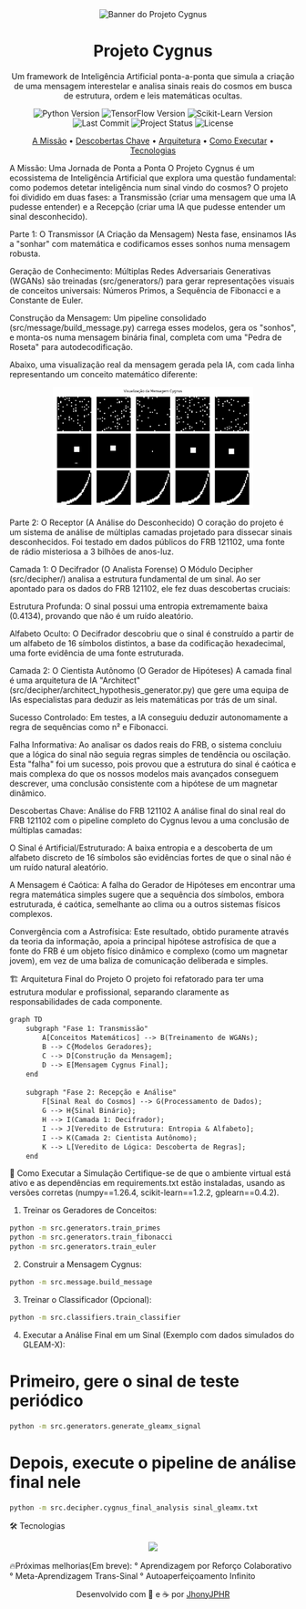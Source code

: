 <div align="center">

<picture>
<source media="(prefers-color-scheme: dark)" srcset="https://github.com/JhonyJPHR/Projeto-Cygnus/blob/main/cygnus_banner_dark.png">
<source media="(prefers-color-scheme: light)" srcset="https://github.com/JhonyJPHR/Projeto-Cygnus/blob/main/cygnus_banner_light.png">
<img alt="Banner do Projeto Cygnus" src="https://raw.githubusercontent.com/JhonyJPHR/Projeto-Cygnus/main/assets/cygnus_banner_light.png" width="900">
</picture>

<h1 align="center">Projeto Cygnus</h1>

Um framework de Inteligência Artificial ponta-a-ponta que simula a criação de uma mensagem interestelar e analisa sinais reais do cosmos em busca de estrutura, ordem e leis matemáticas ocultas.

<p align="center">
<img src="https://img.shields.io/badge/Python-3.11-3776AB?logo=python&logoColor=white" alt="Python Version">
<img src="https://img.shields.io/badge/TensorFlow-2.x-FF6F00?logo=tensorflow&logoColor=white" alt="TensorFlow Version">
<img src="https://img.shields.io/badge/scikit--learn-1.2.2-F7931E?logo=scikitlearn&logoColor=white" alt="Scikit-Learn Version">
<img src="https://img.shields.io/github/last-commit/JhonyJPHR/Projeto-Cygnus" alt="Last Commit">
<img src="https://img.shields.io/badge/Status-Framework%20Completo-9cf" alt="Project Status">
<img src="https://img.shields.io/badge/License-MIT-green.svg" alt="License">
</p>

<p align="center">
<a href="#-a-missão-uma-jornada-de-ponta-a-ponta">A Missão</a> •
<a href="#-descobertas-chave-análise-do-frb-121102">Descobertas Chave</a> •
<a href="#-arquitetura-final-do-projeto">Arquitetura</a> •
<a href="#-como-executar-a-simulação">Como Executar</a> •
<a href="#-tecnologias">Tecnologias</a>
</p>
</div>

A Missão: Uma Jornada de Ponta a Ponta
O Projeto Cygnus é um ecossistema de Inteligência Artificial que explora uma questão fundamental: como podemos detetar inteligência num sinal vindo do cosmos? O projeto foi dividido em duas fases: a Transmissão (criar uma mensagem que uma IA pudesse entender) e a Recepção (criar uma IA que pudesse entender um sinal desconhecido).

Parte 1: O Transmissor (A Criação da Mensagem)
Nesta fase, ensinamos IAs a "sonhar" com matemática e codificamos esses sonhos numa mensagem robusta.

Geração de Conhecimento: Múltiplas Redes Adversariais Generativas (WGANs) são treinadas (src/generators/) para gerar representações visuais de conceitos universais: Números Primos, a Sequência de Fibonacci e a Constante de Euler.

Construção da Mensagem: Um pipeline consolidado (src/message/build_message.py) carrega esses modelos, gera os "sonhos", e monta-os numa mensagem binária final, completa com uma "Pedra de Roseta" para autodecodificação.

Abaixo, uma visualização real da mensagem gerada pela IA, com cada linha representando um conceito matemático diferente:

<div align="center">
<img src="https://github.com/JhonyJPHR/Projeto-Cygnus/blob/main/cygnus_message_visualization.png" alt="Visualização da Mensagem Cygnus" width="70%"/>
</div>

Parte 2: O Receptor (A Análise do Desconhecido)
O coração do projeto é um sistema de análise de múltiplas camadas projetado para dissecar sinais desconhecidos. Foi testado em dados públicos do FRB 121102, uma fonte de rádio misteriosa a 3 bilhões de anos-luz.

Camada 1: O Decifrador (O Analista Forense)
O Módulo Decipher (src/decipher/) analisa a estrutura fundamental de um sinal. Ao ser apontado para os dados do FRB 121102, ele fez duas descobertas cruciais:

Estrutura Profunda: O sinal possui uma entropia extremamente baixa (0.4134), provando que não é um ruído aleatório.

Alfabeto Oculto: O Decifrador descobriu que o sinal é construído a partir de um alfabeto de 16 símbolos distintos, a base da codificação hexadecimal, uma forte evidência de uma fonte estruturada.

Camada 2: O Cientista Autônomo (O Gerador de Hipóteses)
A camada final é uma arquitetura de IA "Architect" (src/decipher/architect_hypothesis_generator.py) que gere uma equipa de IAs especialistas para deduzir as leis matemáticas por trás de um sinal.

Sucesso Controlado: Em testes, a IA conseguiu deduzir autonomamente a regra de sequências como n² e Fibonacci.

Falha Informativa: Ao analisar os dados reais do FRB, o sistema concluiu que a lógica do sinal não seguia regras simples de tendência ou oscilação. Esta "falha" foi um sucesso, pois provou que a estrutura do sinal é caótica e mais complexa do que os nossos modelos mais avançados conseguem descrever, uma conclusão consistente com a hipótese de um magnetar dinâmico.

Descobertas Chave: Análise do FRB 121102
A análise final do sinal real do FRB 121102 com o pipeline completo do Cygnus levou a uma conclusão de múltiplas camadas:

O Sinal é Artificial/Estruturado: A baixa entropia e a descoberta de um alfabeto discreto de 16 símbolos são evidências fortes de que o sinal não é um ruído natural aleatório.

A Mensagem é Caótica: A falha do Gerador de Hipóteses em encontrar uma regra matemática simples sugere que a sequência dos símbolos, embora estruturada, é caótica, semelhante ao clima ou a outros sistemas físicos complexos.

Convergência com a Astrofísica: Este resultado, obtido puramente através da teoria da informação, apoia a principal hipótese astrofísica de que a fonte do FRB é um objeto físico dinâmico e complexo (como um magnetar jovem), em vez de uma baliza de comunicação deliberada e simples.

🏗️ Arquitetura Final do Projeto
O projeto foi refatorado para ter uma estrutura modular e profissional, separando claramente as responsabilidades de cada componente.
```mermaid
graph TD
    subgraph "Fase 1: Transmissão"
        A[Conceitos Matemáticos] --> B(Treinamento de WGANs);
        B --> C{Modelos Geradores};
        C --> D[Construção da Mensagem];
        D --> E[Mensagem Cygnus Final];
    end

    subgraph "Fase 2: Recepção e Análise"
        F[Sinal Real do Cosmos] --> G(Processamento de Dados);
        G --> H{Sinal Binário};
        H --> I(Camada 1: Decifrador);
        I --> J[Veredito de Estrutura: Entropia & Alfabeto];
        I --> K(Camada 2: Cientista Autônomo);
        K --> L[Veredito de Lógica: Descoberta de Regras];
    end
```
🚀 Como Executar a Simulação
Certifique-se de que o ambiente virtual está ativo e as dependências em requirements.txt estão instaladas, usando as versões corretas (numpy==1.26.4, scikit-learn==1.2.2, gplearn==0.4.2).

1. Treinar os Geradores de Conceitos:
```bash
python -m src.generators.train_primes
python -m src.generators.train_fibonacci
python -m src.generators.train_euler
```

2. Construir a Mensagem Cygnus:
```bash
python -m src.message.build_message
```

3. Treinar o Classificador (Opcional):
```bash
python -m src.classifiers.train_classifier
```

4. Executar a Análise Final em um Sinal (Exemplo com dados simulados do GLEAM-X):

# Primeiro, gere o sinal de teste periódico
```bash
python -m src.generators.generate_gleamx_signal
```

# Depois, execute o pipeline de análise final nele
```bash
python -m src.decipher.cygnus_final_analysis sinal_gleamx.txt
```

🛠️ Tecnologias
<p align="center">
<a href="https://skillicons.dev">
<img src="https://skillicons.dev/icons?i=python,tensorflow,keras,scikitlearn,numpy,pandas,matplotlib,git&perline=8" />
</a>
</p>

🔥Próximas melhorias(Em breve):
  ° Aprendizagem por Reforço Colaborativo
  ° Meta-Aprendizagem Trans-Sinal
  ° Autoaperfeiçoamento Infinito

<p align="center">
Desenvolvido com 🧠 e ☕ por <a href="https://github.com/JhonyJPHR">JhonyJPHR</a>
</p>

